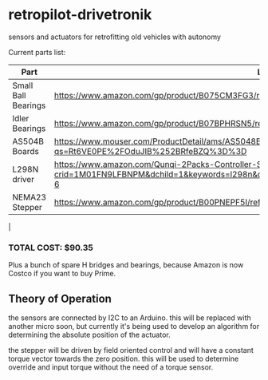 # retropilot-drivetronik
sensors and actuators for retrofitting old vehicles with autonomy

Current parts list:

|Part                 | Link        | 
|--------------       |-------------| 
| Small Ball Bearings | https://www.amazon.com/gp/product/B075CM3FG3/ref=ppx_yo_dt_b_asin_title_o00_s00?ie=UTF8&psc=1 |
| Idler Bearings      | https://www.amazon.com/gp/product/B07BPHRSN5/ref=ppx_yo_dt_b_asin_title_o00_s00?ie=UTF8&psc=1 |
| AS504B Boards       | https://www.mouser.com/ProductDetail/ams/AS5048B-TS_EK_AB?qs=Rt6VE0PE%2FOduJIB%252BRfeBZQ%3D%3D |
| L298N driver        | https://www.amazon.com/Qunqi-2Packs-Controller-Stepper-Arduino/dp/B01M29YK5U/ref=sr_1_6?crid=1M01FN9LFBNPM&dchild=1&keywords=l298n&qid=1611150995&sprefix=L298%2Caps%2C153&sr=8-6 |
| NEMA23 Stepper      | https://www.amazon.com/gp/product/B00PNEPF5I/ref=ppx_yo_dt_b_asin_title_o03_s00?ie=UTF8&psc=1 |
|

### TOTAL COST: $90.35
Plus a bunch of spare H bridges and bearings, because Amazon is now Costco if you want to buy Prime.

## Theory of Operation

the sensors are connected by I2C to an Arduino. this will be replaced with another micro soon, but currently it's being used to develop an algorithm for determining the absolute position of the actuator.

the stepper will be driven by field oriented control and will have a constant torque vector towards the zero position. this will be used to determine override and input torque without the need of a torque sensor.